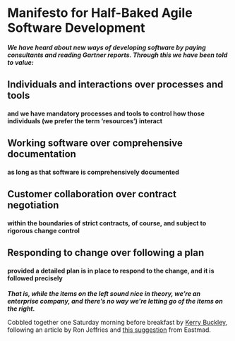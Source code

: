 # Manifesto for Half-Baked Agile Software Development

**_We have heard about new ways of developing software by paying consultants and reading Gartner reports. Through
this we have been told to value:_** 


## Individuals and interactions over processes and tools
####   and we have mandatory processes and tools to control how those individuals (we prefer the term ‘resources’) interact


## Working software over comprehensive documentation
#### as long as that software is comprehensively documented


## Customer collaboration over contract negotiation
#### within the boundaries of strict contracts, of course, and subject to rigorous change control


## Responding to change over following a plan
#### provided a detailed plan is in place to respond to the change, and it is followed precisely


**_That is, while the items on the left sound nice in theory, we’re an enterprise company, and there’s no way we’re letting go of the items on the right._**

Cobbled together one Saturday morning before breakfast by [Kerry Buckley](https://kerrybuckley.org), following an article by Ron Jeffries and [this suggestion](http://twitter.com/Eastmad/status/22276560010) from Eastmad.
